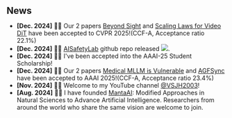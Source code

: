 <h1 id="news"></h1>

<h2 style="margin: 30px 0px 10px;">News</h2>

<ul>
<li><strong>[Dec. 2024]</strong> 🎉🎉 Our 2 papers <span style="color:#f59ab2"><a href="https://arxiv.org/pdf/2411.16824">Beyond Sight</a></span> and <span style="color:#f59ab2"><a href="https://arxiv.org/pdf/2411.17470">Scaling Laws for Video DiT</a></span> have been accepted to CVPR 2025!(CCF-A, Acceptance ratio 22.1%)</li>
<li><strong>[Dec. 2024]</strong> 🎉🎉 <span style="color:#f59ab2"><a href="https://github.com/thu-coai/AISafetyLab">AISafetyLab</a></span> github repo released <a href='https://github.com/thu-coai/AISafetyLab'><img src="https://img.shields.io/github/stars/thu-coai/AISafetyLab"></a>.</li>
<li><strong>[Dec. 2024]</strong> 🎉🎉 I've been accepted into the AAAI-25 Student Scholarship!</li>
<li><strong>[Dec. 2024]</strong> 🎉🎉 Our 2 papers <span style="color:#f59ab2"><a href="https://arxiv.org/pdf/2405.20775">Medical MLLM is Vulnerable</a></span> and <span style="color:#f59ab2"><a href="https://arxiv.org/pdf/2403.13352">AGFSync</a></span> have been accepted to AAAI 2025!(CCF-A, Acceptance ratio 23.4%)</li>
<li><strong>[Nov. 2024]</strong> 🎉🎉 Welcome to my YouTube channel <span style="color:#f59ab2"><a href="https://youtube.com/@VSJH2003">@VSJH2003</a></span>!</li>
<li><strong>[Aug. 2024]</strong> 🎉🎉 I have founded <span style="color:#f59ab2"><a href="https://github.com/MantaAI">MantaAI</a></span>: Modified Approaches in Natural Sciences to Advance Artificial Intelligence. Researchers from around the world who share the same vision are welcome to join.</li>
<!-- <li><strong>[Aug. 2024]</strong> 🎉🎉 <span style="color:#f59ab2"><a href="https://arxiv.org/pdf/2407.21669">Synth-Empathy</a></span> github repo released <a href='https://github.com/Aurora-slz/Synth-Empathy'><img src="https://img.shields.io/github/stars/Aurora-slz/Synth-Empathy"></a>.</li>
<li><strong>[Aug. 2024]</strong> 🎉🎉 <span style="color:#f59ab2"><a href="https://arxiv.org/pdf/2407.20756">SynthVLM</a></span> github repo released <a href='https://github.com/starriver030515/SynthVLM'><img src="https://img.shields.io/github/stars/starriver030515/SynthVLM"></a>.</li> -->
<!-- <li><strong>[Jun. 2024]</strong> 🎉🎉 <span style="color:#f59ab2"><a href="https://arxiv.org/abs/2405.20775">O2M_attack</a></span> dataset 3MAD-Tiny-1K released <a href="https://huggingface.co/datasets/MedMLLM-attack/3MAD-Tiny-1K"><img src="../images/dataset-on-hf-sm.svg"></a> 3MAD-66K released <a href="https://huggingface.co/datasets/MedMLLM-attack/3MAD-66K"><img src="../images/dataset-on-hf-sm.svg"></a>.</li> -->
<!-- <li><strong>[Jun. 2024]</strong> 🎉🎉 <span style="color:#f59ab2"><a href="https://arxiv.org/abs/2405.20775">O2M_attack</a></span> github repo released <a href='https://github.com/dirtycomputer/O2M_attack'><img src="https://img.shields.io/github/stars/dirtycomputer/O2M_attack"></a>.</li> -->
</ul>